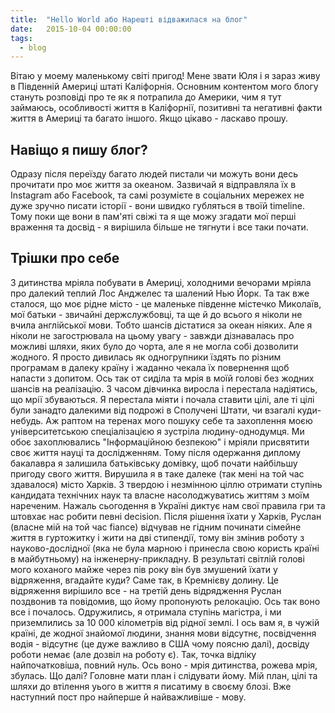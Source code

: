 ```yaml
---
title:  "Hello World або Нарешті відважилася на блог"
date:   2015-10-04 00:00:00
tags: 
  - blog
---
```


Вітаю у моему маленькому світі пригод! Мене звати Юля і я зараз живу в Південній Америці штаті Каліфорнія. Основним контентом мого блогу стануть розповіді про те як я потрапила до Америки, чим я тут займаюсь, особливості життя в Каліфорнії, позитивні та негативні факти життя в Америці та багато іншого. Якщо цікаво - ласкаво прошу.

Навіщо я пишу блог?
-------------------

Одразу після переїзду багато людей пистали чи можуть вони десь прочитати про 
моє життя за океаном. Зазвичай я відправляла їх в Instagram або Facebook, та 
самі розумієте в соціальних мережех не дуже зручно писати історії - вони 
швидко губляться в твоїй timeline. Тому поки ще вони в пам'яті свіжі та я ще 
можу згадати мої перші враження та досвід - я вирішила більше не тягнути і все таки 
почати.

## Трішки про себе
З дитинства мріяла побувати в Америці, холодними вечорами мріяла про далекий теплий Лос Анджелес та шалений Нью Йорк. Та так вже сталося, що моє рідне місто - це маленьке південне містечко Миколаїв, мої батьки - звичайні держслужбовці, та ще й до всього я ніколи не вчила англійської мови. Тобто шансів дістатися за океан ніяких. Але я ніколи не загострювала на цьому увагу - завжди дізнавалась про можливі шляхи, яких було до чорта, але я не могла собі дозволити жодного. Я просто дивилась як одногрупники їздять по різним програмам в далеку країну і жаданно чекала їх повернення щоб напасти з допитом. Ось так от сиділа та мрія в моїй голові без жодних шансів на реалізацію. З часом дівчинка виросла і перестала надіятись, що мрії збуваються. Я перестала міяти і почала ставити цілі, але ті цілі були занадто далекими від подрожі в Сполучені Штати, чи взагалі куди-небудь. Аж раптом на теренах мого пошуку себе та захоплення моєю університетською спеціалізацією я зустріла людину-однодумця. Ми обоє захоплювались "Інформаційною безпекою" і мріяли присвятити своє життя науці та дослідженням. Тому після одержання диплому бакалавра я залишила батьківську домівку, щоб почати найбільшу пригоду свого життя. Вирушила я в таке далеке (так мені на той час здавалося) місто Харків. З твердою і незмінною ціллю отримати ступінь кандидата технічних наук та власне насолоджуватись життям з моїм нареченим. 
Нажаль сьогодення в Україні диктує нам свої правила гри та штовхає нас робити певні decision. Після рішення їхати у Харків, Руслан (власне мій на той час fiance) відчував не гідним починати сімейне життя в гуртожитку і жити на дві стипендії, тому він змінив роботу з науково-дослідної (яка не була марною і принесла свою користь країні в майбутньому) на інженерну-прикладну. В результаті світлій голові мого коханого майже через пів року він був змушений їхати у відряження, вгадайте куди? Саме так, в Кремнієву долину. Це відряження вирішило все - на третій день відрядження Руслан поздвонив та повідомив, що йому пропонують релокацію. Ось так воно все і почалось. Одружились, я отримала ступінь магістра, і ми приземлились за 10 000 кілометрів від рідної землі.
І ось вам я, в чужій країні, де жодної знайомої людини, знання мови відсутнє, посвідчення водія - відсутнє (це дуже важливо в США чому поясню далі), досвіду роботи немає (але дозвіл на роботу є). Так, точка відліку найпочатковіша, повний нуль. Ось воно - мрія дитинства, рожева мрія, збулась. Що далі? Головне мати план і слідувати йому. Мій план, цілі та шляхи до втілення уього в життя я писатиму в своєму блозі. Вже наступний пост про найперше й найважливіше - мову. 




